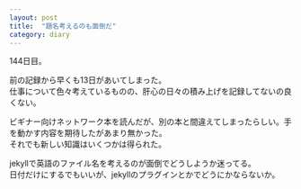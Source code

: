```yaml
---
layout: post
title:  "題名考えるのも面倒だ"
category: diary
---
```

144日目。

前の記録から早くも13日があいてしまった。  
仕事について色々考えているものの、肝心の日々の積み上げを記録してないの良くない。

ビギナー向けネットワーク本を読んだが、別の本と間違えてしまったらしい。手を動かす内容を期待したがあまり無かった。  
それでも新しい知識はいくつかは得られた。

jekyllで英語のファイル名を考えるのが面倒でどうしようか迷ってる。  
日付だけにするでもいいが、jekyllのプラグインとかでどうにかならないか。
